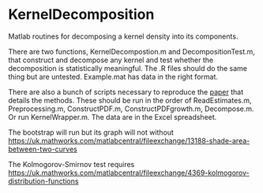 # KernelDecomposition
Matlab routines for decomposing a kernel density into its components.

There are two functions, KernelDecompostion.m and DecompositionTest.m, that construct and decompose any kernel and test whether the decomposition is statistically meaningful. The .R files should do the same thing but are untested. Example.mat has data in the right format.

There are also a bunch of scripts necessary to reproduce the [paper](https://ideas.repec.org/p/sus/susewp/0720.html) that details the methods. These should be run in the order of ReadEstimates.m, Preprocessing.m, ConstructPDF.m, ConstructPDFgrowth.m, Decompose.m. Or run KernelWrapper.m. The data are in the Excel spreadsheet.

The bootstrap will run but its graph will not without https://uk.mathworks.com/matlabcentral/fileexchange/13188-shade-area-between-two-curves

The Kolmogorov-Smirnov test requires https://uk.mathworks.com/matlabcentral/fileexchange/4369-kolmogorov-distribution-functions
